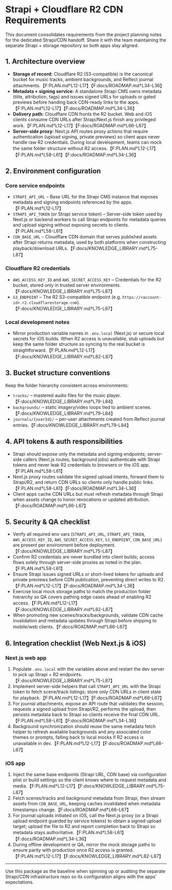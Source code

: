 # Strapi + Cloudflare R2 CDN Requirements

This document consolidates requirements from the project planning notes for the dedicated Strapi/CDN handoff. Share it with the team maintaining the separate Strapi + storage repository so both apps stay aligned.

## 1. Architecture overview
- **Storage of record:** Cloudflare R2 (S3-compatible) is the canonical bucket for music tracks, ambient backgrounds, and Reflect journal attachments.【F:PLAN.md†L12-L17】【F:docs/ROADMAP.md†L34-L36】
- **Metadata + signing service:** A standalone Strapi CMS owns metadata (title, attribution, tags) and issues signed URLs for uploads or gated previews before handing back CDN-ready links to the apps.【F:PLAN.md†L12-L17】【F:docs/ROADMAP.md†L34-L36】
- **Delivery path:** Cloudflare CDN fronts the R2 bucket. Web and iOS clients consume CDN URLs after Strapi/Next.js finish any privileged work.【F:PLAN.md†L12-L17】【F:docs/ROADMAP.md†L66-L67】
- **Server-side proxy:** Next.js API routes proxy actions that require authentication (upload signing, private previews) so client apps never handle raw R2 credentials. During local development, teams can mock the same folder structure without R2 access.【F:PLAN.md†L12-L17】【F:PLAN.md†L58-L61】【F:docs/ROADMAP.md†L34-L36】

## 2. Environment configuration
### Core service endpoints
- `STRAPI_API_URL` – Base URL for the Strapi CMS instance that exposes metadata and signing endpoints referenced by the apps.【F:PLAN.md†L12-L17】
- `STRAPI_API_TOKEN` (or Strapi service token) – Server-side token used by Next.js or backend workers to call Strapi endpoints for metadata queries and upload signing without exposing secrets to clients.【F:PLAN.md†L58-L61】
- `CDN_BASE_URL` – Cloudflare CDN domain that serves published assets after Strapi returns metadata, used by both platforms when constructing playback/download URLs.【F:docs/KNOWLEDGE_LIBRARY.md†L75-L87】

### Cloudflare R2 credentials
- `AWS_ACCESS_KEY_ID` and `AWS_SECRET_ACCESS_KEY` – Credentials for the R2 bucket, stored only in trusted server environments.【F:docs/KNOWLEDGE_LIBRARY.md†L75-L87】
- `S3_ENDPOINT` – The R2 S3-compatible endpoint (e.g. `https://<account-id>.r2.cloudflarestorage.com`).【F:docs/KNOWLEDGE_LIBRARY.md†L75-L87】

### Local development notes
- Mirror production variable names in `.env.local` (Next.js) or secure local secrets for iOS builds. When R2 access is unavailable, stub uploads but keep the same folder structure so syncing to the real bucket is straightforward.【F:PLAN.md†L12-L17】【F:docs/KNOWLEDGE_LIBRARY.md†L82-L87】

## 3. Bucket structure conventions
Keep the folder hierarchy consistent across environments:
- `tracks/` – mastered audio files for the music player.【F:docs/KNOWLEDGE_LIBRARY.md†L79-L84】
- `backgrounds/` – static imagery/video loops tied to ambient scenes.【F:docs/KNOWLEDGE_LIBRARY.md†L79-L84】
- `journals/{userId}/` – per-user attachments created from Reflect journal entries.【F:docs/KNOWLEDGE_LIBRARY.md†L79-L84】

## 4. API tokens & auth responsibilities
- Strapi should expose only the metadata and signing endpoints; server-side callers (Next.js routes, background jobs) authenticate with Strapi tokens and never leak R2 credentials to browsers or the iOS app.【F:PLAN.md†L58-L61】
- Next.js proxy routes validate the signed upload intents, forward them to Strapi/R2, and return CDN URLs so clients only handle public links.【F:PLAN.md†L58-L61】【F:docs/ROADMAP.md†L34-L36】
- Client apps cache CDN URLs but must refresh metadata through Strapi when assets change to honor revocations or updated attribution.【F:docs/ROADMAP.md†L66-L67】

## 5. Security & QA checklist
- Verify all required env vars (`STRAPI_API_URL`, `STRAPI_API_TOKEN`, `AWS_ACCESS_KEY_ID`, `AWS_SECRET_ACCESS_KEY`, `S3_ENDPOINT`, `CDN_BASE_URL`) are present per environment before deployment.【F:docs/KNOWLEDGE_LIBRARY.md†L75-L87】
- Confirm R2 credentials are never bundled into client builds; access flows solely through server-side proxies as noted in the plan.【F:PLAN.md†L58-L61】
- Ensure Strapi issues signed URLs or short-lived tokens for uploads and private previews before CDN publication, preventing direct writes to R2.【F:PLAN.md†L12-L17】【F:docs/ROADMAP.md†L34-L36】
- Exercise local mock storage paths to match the production folder hierarchy so QA covers pathing edge cases ahead of enabling R2 access.【F:PLAN.md†L12-L17】【F:docs/KNOWLEDGE_LIBRARY.md†L82-L87】
- When promoting new scenes/tracks/backgrounds, validate CDN cache invalidation and metadata updates through Strapi before shipping to mobile/web clients.【F:docs/ROADMAP.md†L66-L67】

## 6. Integration checklist (Web Next.js & iOS)
### Next.js web app
1. Populate `.env.local` with the variables above and restart the dev server to pick up Strapi + R2 endpoints.【F:docs/KNOWLEDGE_LIBRARY.md†L75-L87】
2. Implement server-side helpers that call `STRAPI_API_URL` with the Strapi token to fetch scene/track listings; store only CDN URLs in client state for playback.【F:PLAN.md†L12-L17】【F:docs/ROADMAP.md†L66-L67】
3. For journal attachments, expose an API route that validates the session, requests a signed upload from Strapi/R2, performs the upload, then persists metadata back to Strapi so clients receive the final CDN URL.【F:PLAN.md†L58-L61】【F:docs/ROADMAP.md†L34-L36】
4. Background synchronization should reuse the same metadata fetch helper to refresh available backgrounds and any associated color themes or prompts, falling back to local mocks if R2 access is unavailable in dev.【F:PLAN.md†L12-L17】【F:docs/ROADMAP.md†L66-L67】

### iOS app
1. Inject the same base endpoints (Strapi URL, CDN base) via configuration plist or build settings so the client knows where to request metadata and media.【F:PLAN.md†L12-L17】【F:docs/KNOWLEDGE_LIBRARY.md†L75-L87】
2. Fetch scenes/tracks and background metadata from Strapi, then stream assets from `CDN_BASE_URL`, keeping caches invalidated when metadata timestamps change.【F:docs/ROADMAP.md†L66-L67】
3. For journal uploads initiated on iOS, call the Next.js proxy (or a Strapi upload endpoint guarded by service tokens) to obtain a signed upload target; upload the file to R2 and report completion back to Strapi so metadata stays authoritative.【F:PLAN.md†L58-L61】【F:docs/ROADMAP.md†L34-L36】
4. During offline development or QA, mirror the mock storage paths to ensure parity with production once R2 access is granted.【F:PLAN.md†L12-L17】【F:docs/KNOWLEDGE_LIBRARY.md†L82-L87】

---
Use this package as the baseline when spinning up or auditing the separate Strapi/CDN infrastructure repo so its configuration aligns with the apps’ expectations.

